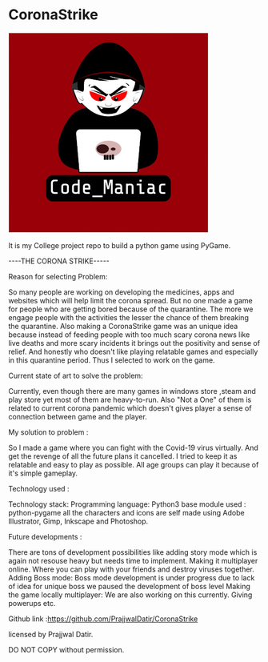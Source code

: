 # CoronaStrike

![Code_Maniac](Code_Maniac.jpg)

It is my College project repo to build a python game using PyGame.

----THE CORONA STRIKE-----

Reason for selecting Problem: 

So many people are working on developing the medicines, apps and websites which will help limit the corona spread.
But no one made a game for people who are getting bored because of the quarantine. 
The more we engage people with the activities the lesser the chance of them breaking the quarantine. 
Also making a CoronaStrike game was an unique idea because instead of feeding people with too much scary corona news
like live deaths and more scary incidents it brings out the positivity and sense of relief.
And honestly who doesn't like playing relatable games and especially in this quarantine period.
Thus I selected to work on the game.
 

Current state of art to solve the problem:  

Currently, even though there are many games in windows store ,steam and play store yet most of them are heavy-to-run.
Also "Not a One" of them is related to current corona pandemic 
which doesn't gives player a sense of connection between game and the player.

My solution to problem :

So I made a game where you can fight with the Covid-19 virus virtually. 
And get the revenge of all the future plans it cancelled.
I tried to keep it as relatable and easy to play as possible.
All age groups can play it because of it's simple gameplay.

Technology used : 

Technology stack:
	Programming language: Python3
	base module used : python-pygame
	all the characters and icons are self made using Adobe Illustrator, Gimp, Inkscape and Photoshop.
	
Future developments : 

There are tons of development possibilities like adding story mode which is again not resouse heavy but needs time to implement.
Making it multiplayer online. Where you can play with your friends and destroy viruses together.
Adding Boss mode: Boss mode development is under progress due to lack of idea for unique boss we paused the development of boss level
Making the game locally multiplayer: We are also working on this currently.
Giving powerups etc.

Github link :https://github.com/PrajjwalDatir/CoronaStrike



licensed by Prajjwal Datir.

DO NOT COPY without permission.

